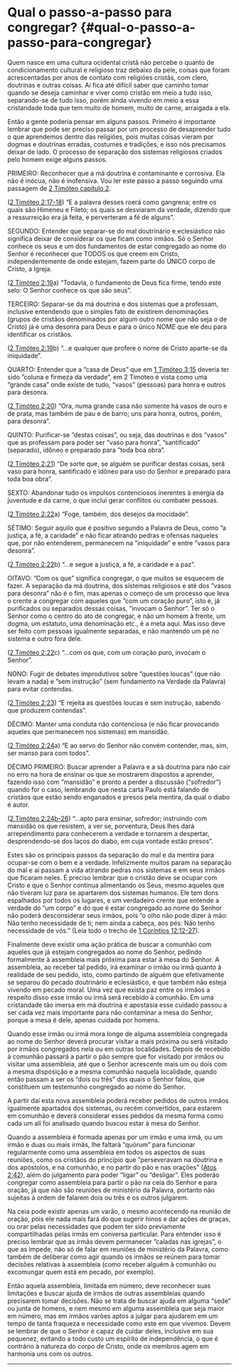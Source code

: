 # Qual o passo-a-passo para congregar? {#qual-o-passo-a-passo-para-congregar}

Quem nasce em uma cultura ocidental cristã não percebe o quanto de condicionamento cultural e religioso traz debaixo da pele, coisas que foram acrescentadas por anos de contato com religiões cristãs, com clero, doutrinas e outras coisas. Aí fica até difícil saber que caminho tomar quando se deseja caminhar e viver como cristão em meio a tudo isso, separando-se de tudo isso, porém ainda vivendo em meio a essa cristandade toda que tem muito de homem, muito de carne, arraigada a ela.

Então a gente poderia pensar em alguns passos. Primeiro é importante lembrar que pode ser preciso passar por um processo de desaprender tudo o que aprendemos dentro das religiões, pois muitas coisas vieram por dogmas e doutrinas erradas, costumes e tradições, e isso nós precisamos deixar de lado. O processo de separação dos sistemas religiosos criados pelo homem exige alguns passos.

PRIMEIRO: Reconhecer que a má doutrina é contaminante e corrosiva. Ela não é inócua, não é inofensiva. Vou ler este passo a passo seguindo uma passagem de [2 Timóteo capítulo 2](http://bibliaonline.com.br/acf/2tm/2).

([2 Timóteo 2:17-18](http://bibliaonline.com.br/acf/2tm/2/17-18)) “E a palavra desses roerá como gangrena; entre os quais são Himeneu e Fileto; os quais se desviaram da verdade, dizendo que a ressurreição era já feita, e perverteram a fé de alguns”.

SEGUNDO: Entender que separar-se do mal doutrinário e eclesiástico não significa deixar de considerar os que ficam como irmãos. Só o Senhor conhece os seus e um dos fundamentos de estar congregado ao nome do Senhor é reconhecer que TODOS os que creem em Cristo, independentemente de onde estejam, fazem parte do ÚNICO corpo de Cristo, a Igreja.

([2 Timóteo 2:19](http://bibliaonline.com.br/acf/2tm/2/19)a) “Todavia, o fundamento de Deus fica firme, tendo este selo: O Senhor conhece os que são seus”.

TERCEIRO: Separar-se da má doutrina e dos sistemas que a professam, inclusive entendendo que o simples fato de existirem denominações (grupos de cristãos denominados por algum outro nome que não seja o de Cristo) já é uma desonra para Deus e para o único NOME que ele deu para identificar os cristãos.

([2 Timóteo 2:19](http://bibliaonline.com.br/acf/1tm/2/19)b) “...e qualquer que profere o nome de Cristo aparte-se da iniquidade”.

QUARTO: Entender que a ”casa de Deus” que em [1 Timóteo 3:15](http://bibliaonline.com.br/acf/1tm/3/15) deveria ter sido ”coluna e firmeza da verdade”, em 2 Timóteo é vista como uma “grande casa” onde existe de tudo, “vasos” (pessoas) para honra e outros para desonra.

([2 Timóteo 2:20](http://bibliaonline.com.br/acf/2tm/2/20)) “Ora, numa grande casa não somente há vasos de ouro e de prata, mas também de pau e de barro; uns para honra, outros, porém, para desonra”.

QUINTO: Purificar-se ”destas coisas”, ou seja, das doutrinas e dos ”vasos” que as professam para poder ser ”vaso para honra”, ”santificado” (separado), idôneo e preparado para ”toda boa obra”.

([2 Timóteo 2:21](http://bibliaonline.com.br/acf/2tm/2/21)) “De sorte que, se alguém se purificar destas coisas, será vaso para honra, santificado e idôneo para uso do Senhor e preparado para toda boa obra”.

SEXTO: Abandonar tudo os impulsos contenciosos inerentes à energia da juventude e da carne, o que inclui gerar conflitos ou combater pessoas.

([2 Timóteo 2:22](http://bibliaonline.com.br/acf/2tm/2/22)a) “Foge, também, dos desejos da mocidade”.

SÉTIMO: Seguir aquilo que é positivo segundo a Palavra de Deus, como ”a justiça, a fé, a caridade” e não ficar atirando pedras e ofensas naqueles que, por não entenderem, permanecem na ”iniquidade” e entre ”vasos para desonra”.

([2 Timóteo 2:22](http://bibliaonline.com.br/acf/2tm/2/22)b) “...e segue a justiça, a fé, a caridade e a paz”.

OITAVO: ”Com os que” significa congregar, o que muitos se esquecem de fazer. A separação da má doutrina, dos sistemas religiosos e até dos ”vasos para desonra” não é o fim, mas apenas o começo de um processo que leva o crente a congregar com aqueles que ”com um coração puro”, isto é, já purificados ou separados dessas coisas, ”invocam o Senhor”. Ter só o Senhor como o centro do ato de congregar, e não um homem à frente, um dogma, um estatuto, uma denominação etc., é a meta aqui. Mas isso deve ser feito com pessoas igualmente separadas, e não mantendo um pé no sistema e outro fora dele.

([2 Timóteo 2:22](http://bibliaonline.com.br/acf/2tm/2/22)c) “...com os que, com um coração puro, invocam o Senhor”.

NONO: Fugir de debates improdutivos sobre ”questões loucas” (que não levam a nada) e ”sem instrução” (sem fundamento na Verdade da Palavra) para evitar contendas.

([2 Timóteo 2:23](http://bibliaonline.com.br/acf/2tm/2/23)) “E rejeita as questões loucas e sem instrução, sabendo que produzem contendas”.

DÉCIMO: Manter uma conduta não contenciosa (e não ficar provocando aqueles que permanecem nos sistemas) em mansidão.

([2 Timóteo 2:24](http://bibliaonline.com.br/acf/2tm/2/24)a) “E ao servo do Senhor não convém contender, mas, sim, ser manso para com todos”.

DÉCIMO PRIMEIRO: Buscar aprender a Palavra e a sã doutrina para não cair no erro na hora de ensinar os que se mostrarem dispostos a aprender, fazendo isso com ”mansidão” e pronto a perder a discussão (“sofredor”) quando for o caso, lembrando que nesta carta Paulo está falando de cristãos que estão sendo enganados e presos pela mentira, da qual o diabo é autor.

([2 Timóteo 2:24b-26](http://bibliaonline.com.br/acf/2tm/2/24-26)) “...apto para ensinar, sofredor; instruindo com mansidão os que resistem, a ver se, porventura, Deus lhes dará arrependimento para conhecerem a verdade e tornarem a despertar, desprendendo-se dos laços do diabo, em cuja vontade estão presos”.

Estes são os principais passos da separação do mal e da mentira para ocupar-se com o bem e a verdade. Infelizmente muitos param na separação do mal e aí passam a vida atirando pedras nos sistemas e em seus irmãos que ficaram neles. É preciso lembrar que o cristão deve se ocupar com Cristo e que o Senhor continua alimentando os Seus, mesmo aqueles que não tiveram luz para se apartarem dos sistemas humanos. Ele tem dons espalhados por todos os lugares, e um verdadeiro crente que entende a verdade do ”um corpo” e do que é estar congregado ao nome do Senhor não poderá desconsiderar seus irmãos, pois ”o olho não pode dizer à mão: Não tenho necessidade de ti; nem ainda a cabeça, aos pés: Não tenho necessidade de vós.” (Leia todo o trecho de [1 Coríntios 12:12-27](http://bibliaonline.com.br/acf/1co/12/12-27)).

Finalmente deve existir uma ação prática de buscar a comunhão com aqueles que já estejam congregados ao nome do Senhor, pedindo formalmente à assembleia mais próxima para estar à mesa do Senhor. A assembleia, ao receber tal pedido, irá examinar o irmão ou irmã quanto à realidade de seu pedido, isto, como partindo de alguém que efetivamente se separou do pecado doutrinário e eclesiástico, e que também não esteja vivendo em pecado moral. Uma vez que exista paz entre os irmãos a respeito disso esse irmão ou irmã será recebido à comunhão. Em uma cristandade tão imersa em má doutrina e apostasia esse cuidado passou a ser cada vez mais importante para não contaminar a mesa do Senhor, porque a mesa é dele, apenas cuidada por homens.

Quando esse irmão ou irmã mora longe de alguma assembleia congregada ao nome do Senhor deverá procurar visitar a mais próxima ou será visitado por irmãos congregados nela ou em outras localidades. Depois de recebido à comunhão passará a partir o pão sempre que for visitado por irmãos ou visitar uma assembleia, até que o Senhor acrescente mais um ou dois com a mesma disposição e a mesma comunhão naquela localidade, quando então passam a ser os “dois ou três” dos quais o Senhor falou, que constituem um testemunho congregado ao nome do Senhor.

A partir daí esta nova assembleia poderá receber pedidos de outros irmãos igualmente apartados dos sistemas, ou recém convertidos, para estarem em comunhão e deverá considerar esses pedidos da mesma forma como cada um ali foi analisado quando buscou estar à mesa do Senhor.

Quando a assembleia é formada apenas por um irmão e uma irmã, ou um irmão e duas ou mais irmãs, lhe faltará “quórum” para funcionar regularmente como uma assembleia em todos os aspectos de suas reuniões, como os cristãos do princípio que ”perseveravam na doutrina e dos apóstolos, e na comunhão, e no partir do pão e nas orações” ([Atos 2:42](http://bibliaonline.com.br/acf/atos/2/42)), além do julgamento para poder “ligar” ou “desligar”. Eles poderão congregar como assembleia para partir o pão na ceia do Senhor e para oração, já que não são reuniões de ministério da Palavra, portanto não sujeitas à ordem de falarem dois ou três e os outros julgarem.

Na ceia pode existir apenas um varão, o mesmo acontecendo na reunião de oração, pois ele nada mais fará do que sugerir hinos e dar ações de graças, ou orar pelas necessidades que podem ter sido previamente compartilhadas pelas irmãs em conversa particular. Para entender isso é preciso lembrar que as irmãs devem permanecer ”caladas nas igrejas”, o que as impede, não só de falar em reuniões de ministério da Palavra, como também de deliberar como agir quando os irmãos se reúnem para tomar decisões relativas à assembleia (como receber alguém à comunhão ou excomungar quem está em pecado, por exemplo).

Então aquela assembleia, limitada em número, deve reconhecer suas limitações e buscar ajuda de irmãos de outras assembleias quando precisarem tomar decisões. Não se trata de buscar ajuda em alguma “sede” ou junta de homens, e nem mesmo em alguma assembleia que seja maior em número, mas em irmãos varões aptos a julgar para ajudarem em um tempo de tanta fraqueza e necessidade como este em que vivemos. Devem se lembrar de que o Senhor é capaz de cuidar deles, inclusive em sua pequenez, evitando a todo custo um espírito de independência, o que é contrário à natureza do corpo de Cristo, onde os membros agem em harmonia uns com os outros.

*****